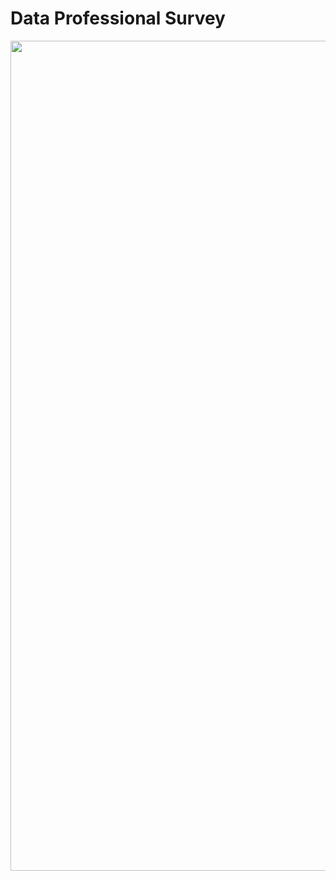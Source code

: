 # Data Professional Survey

<img width="1328" alt="" src="https://github.com/ZofiaQlt/survey_dashboard_powerbi/assets/67431758/74e5bb81-dfb7-46fd-9b64-c3a142e00c37">
